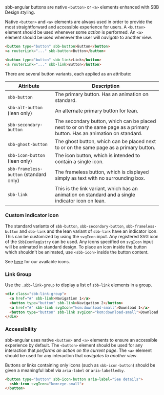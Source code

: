 sbb-angular buttons are native `<button>` or `<a>` elements enhanced with SBB Design
styling.

Native `<button>` and `<a>` elements are always used in order to provide the most straightforward
and accessible experience for users. A `<button>` element should be used whenever some _action_
is performed. An `<a>` element should be used whenever the user will _navigate_ to another view.

```html
<button type="button" sbb-button>Button</button>
<a routerLink="..." sbb-button>Button</button>

<button type="button" sbb-link>Link</button>
<a routerLink="..." sbb-link>Button</button>
```

There are several button variants, each applied as an attribute:

| Attribute                              | Description                                                                                                              |
| -------------------------------------- | ------------------------------------------------------------------------------------------------------------------------ |
| `sbb-button`                           | The primary button. Has an animation on standard.                                                                        |
| `sbb-alt-button` (lean only)           | An alternate primary button for lean.                                                                                    |
| `sbb-secondary-button`                 | The secondary button, which can be placed next to or on the same page as a primary button. Has an animation on standard. |
| `sbb-ghost-button`                     | The ghost button, which can be placed next to or on the same page as a primary button.                                   |
| `sbb-icon-button` (lean only)          | The icon button, which is intended to contain a single icon.                                                             |
| `sbb-frameless-button` (standard only) | The frameless button, which is displayed simply as text with no surrounding box.                                         |
| `sbb-link`                             | This is the link variant, which has an animation on standard and a single indicator icon on lean.                        |

### Custom indicator icon

The standard variants of `sbb-button`, `sbb-secondary-button`, `sbb-frameless-button` and
`sbb-link` and the lean variant of `sbb-link` have an indicator icon. This can be customized
by using the `svgIcon` input. Any registered SVG icon of the `SbbIconRegistry` can be used.
Any icons specified on `svgIcon` input will be animated in standard design.
To place an icon inside the button which shouldn't be animated, use `<sbb-icon>` inside the button content.

See [here](/angular/icon-overview) for our available icons.

### Link Group

Use the `.sbb-link-group` to display a list of `sbb-link` elements in a group.

```html
<div class="sbb-link-group">
  <a href="#" sbb-link>Navigation 1</a>
  <button type="button" sbb-link>Navigation 2</button>
  <a href="#" sbb-link svgIcon="kom:download-small">Download 1</a>
  <button type="button" sbb-link svgIcon="kom:download-small">Download 2</button>
</div>
```

### Accessibility

sbb-angular uses native `<button>` and `<a>` elements to ensure an accessible experience by
default. The `<button>` element should be used for any interaction that _performs an action on the
current page_. The `<a>` element should be used for any interaction that _navigates to another
view_.

Buttons or links containing only icons (such as `sbb-icon-button`)
should be given a meaningful label via `aria-label` or `aria-labelledby`.

```html
<button type="button" sbb-icon-button aria-label="See details">
  <sbb-icon svgIcon="kom:eye-small">
</button>
```
